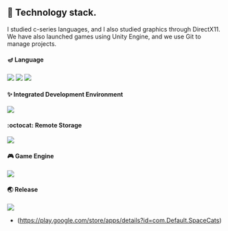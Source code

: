 ## :bear: Technology stack.
I studied c-series languages, and I also studied graphics through DirectX11. \
We have also launched games using Unity Engine, and we use Git to manage projects.

#### :diya_lamp: Language
<img src="https://img.shields.io/badge/c-00599C?style=flat-square&logo=c&logoColor=white"/></a> <img src="https://img.shields.io/badge/c++-00599C?style=flat-square&logo=c%2B%2B&logoColor=white"/></a> <img src="https://img.shields.io/badge/c Sharp-00599C?style=flat-square&logo=c Sharp&logoColor=white"/></a> 

#### :sparkles: Integrated Development Environment
<img src="https://img.shields.io/badge/visual studio-5C2D91?style=flat-square&logo=visual studio&logoColor=white"/></a>

#### :octocat: Remote Storage
<img src="https://img.shields.io/badge/github-181717?style=flat-square&logo=github&logoColor=white"/></a>

#### :video_game: Game Engine
<img src="https://img.shields.io/badge/unity-000000?style=flat-square&logo=unity&logoColor=white"/></a> 

#### :earth_asia: Release
<img src="https://img.shields.io/badge/Google Play-414141?style=flat-square&logo=Google Play&logoColor=white"/></a>
- (https://play.google.com/store/apps/details?id=com.Default.SpaceCats) 

